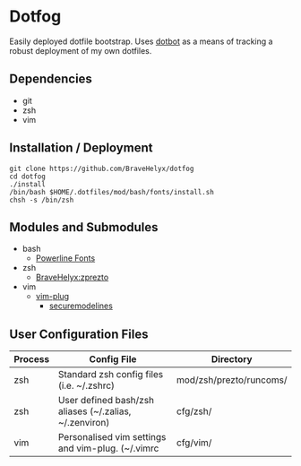 # Dotfog
Easily deployed dotfile bootstrap. 
Uses [dotbot](https://github.com/anishathalye/dotbot) as a means of tracking a robust deployment of my own dotfiles.

## Dependencies
* git
* zsh
* vim

## Installation / Deployment
```
git clone https://github.com/BraveHelyx/dotfog
cd dotfog
./install
/bin/bash $HOME/.dotfiles/mod/bash/fonts/install.sh
chsh -s /bin/zsh
```

## Modules and Submodules
* bash
    * [Powerline Fonts](https://github.com/powerline/fonts)
* zsh
    * [BraveHelyx:zprezto](https://github.com/BraveHelyx/prezto)
* vim
    * [vim-plug](https://github.com/junegunn/vim-plug)
        * [securemodelines](https://github.com/ciaranm/securemodelines)

## User Configuration Files
| Process | Config File | Directory |
| --- | --- | --- |
| zsh | Standard zsh config files (i.e. ~/.zshrc)  | mod/zsh/prezto/runcoms/ |
| zsh | User defined bash/zsh aliases (~/.zalias, ~/.zenviron) | cfg/zsh/ |
| vim | Personalised vim settings and vim-plug. (~/.vimrc | cfg/vim/ |

